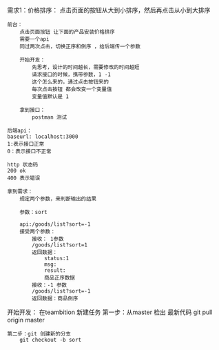
需求1：价格排序：
    点击页面的按钮从大到小排序，然后再点击从小到大排序

    前台：
        点击页面按钮 让下面的产品安装价格排序
        需要一个api
        同过两次点击，切换正序和倒序 ，给后端传一个参数

        开始开发：
            先思考，设计的时间越长，需要修改的时间越短
            请求接口的时候，携带参数，1 -1
            这个怎么来的，通过点击按钮来的
            每次点击按钮 都会改变一个变量值
            变量值默认是 1

        拿到接口：
            postman 测试

    后端api：
    baseurl: localhost:3000
    1:表示接口正常
    0：表示接口不正常

    http 状态码 
    200 ok
    400 表示错误

    拿到需求：
        规定两个参数，来判断输出的结果

        参数：sort

        api:/goods/list?sort=-1 
        接受两个参数：
            接收： 1参数
            /goods/list?sort=1   
            返回数据：
                status:1
                msg:
                result:
                商品正序数据
            接收：-1 参数
            /goods/list?sort=-1   
            返回数据：商品倒序

   

开始开发：
    在teambition 新建任务
    第一步：从master 检出 最新代码
        git pull origin master

    第二步：git 创建新的分支
        git checkout -b sort
    
    

    

     